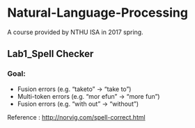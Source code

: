 # Natural-Language-Processing
A course provided by NTHU ISA in 2017 spring.


## Lab1_Spell Checker
### Goal:
* Fusion errors (e.g. “taketo” → “take to”)
* Multi-token errors (e.g. “mor efun” → “more fun”)
* Fusion errors (e.g. “with out” → “without”)

Reference :  http://norvig.com/spell-correct.html
